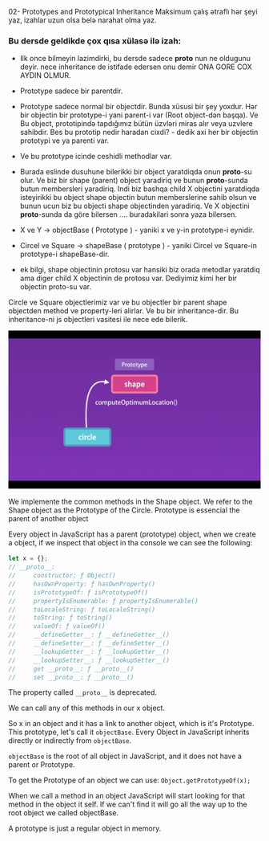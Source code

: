 02- Prototypes and Prototypical Inheritance
Maksimum çalış ətraflı hər şeyi yaz, izahlar uzun olsa belə narahat olma yaz.

### Bu dersde geldikde çox qısa xülasə ilə izah:
- Ilk once bilmeyin lazimdirki, bu dersde sadece __proto__ nun ne oldugunu deyir. nece inheritance de istifade edersen onu demir 
  ONA GORE COX AYDIN OLMUR.

- Prototype sadece bir parentdir.
- Prototype sadece normal bir objectdir. Bunda xüsusi bir şey yoxdur.
  Hər bir objectin bir prototype-i yani parent-i var (Root object-dən başqa).
  Ve Bu object, prototipində tapdığımız bütün üzvləri miras alır veya uzvlere sahibdir.
  Bes bu prototip nedir haradan cixdi? - dedik axi her bir objectin prototypi ve ya parenti var.
- Ve bu prototype icinde ceshidli methodlar var. 
- Burada eslinde dusuhune bilerikki bir object yaratdiqda onun __proto__-su olur.
  Ve biz bir shape (parent) object yaradiriq ve bunun __proto__-sunda butun membersleri yaradiriq. 
  Indi biz bashqa child X objectini yaratdiqda isteyirikki bu object shape objectin butun memberslerine 
  sahib olsun ve bunun ucun biz bu objecti shape objectinden yaradiriq. Ve X objectini __proto__-sunda da göre bilersen
  .... buradakilari sonra yaza bilersen.
- X ve Y -> objectBase ( Prototype ) - yaniki x ve y-in prototype-i eynidir.
- Circel ve Square -> shapeBase ( prototype ) - yaniki Circel ve Square-in prototype-i shapeBase-dir. 
  
- ek bilgi, shape objectinin protosu var hansiki biz orada metodlar yaratdiq ama diger child X objectinin de protosu var.
  Dediyimiz kimi her bir objectin proto-su var.

Circle ve Square objectlerimiz var ve bu objectler bir parent shape objectden method ve property-leri alirlar.
Ve bu bir inheritance-dir.
Bu inheritance-ni js objectleri vasitesi ile nece ede bilerik.

![Prototypical Inheritance](./images/02-01.png "Prototypical Inheritance")

We implemente the common methods in the Shape object. We refer to the Shape object as the Prototype of the Circle. Prototype is essencial the parent of another object

Every object in JavaScript has a parent (prototype) object, when we create a object, if we inspect that object in tha console we can see the following:

```javascript
let x = {};
// __proto__:
//     constructor: ƒ Object()
//     hasOwnProperty: ƒ hasOwnProperty()
//     isPrototypeOf: ƒ isPrototypeOf()
//     propertyIsEnumerable: ƒ propertyIsEnumerable()
//     toLocaleString: ƒ toLocaleString()
//     toString: ƒ toString()
//     valueOf: ƒ valueOf()
//     __defineGetter__: ƒ __defineGetter__()
//     __defineSetter__: ƒ __defineSetter__()
//     __lookupGetter__: ƒ __lookupGetter__()
//     __lookupSetter__: ƒ __lookupSetter__()
//     get __proto__: ƒ __proto__()
//     set __proto__: ƒ __proto__()
```

The property called `__proto__` is deprecated.

We can call any of this methods in our x object.

So x in an object and it has a link to another object, which is it's Prototype. This prototype, let's call it `objectBase`. Every Object in JavaScript inherits directly or indirectly from `objectBase`.

`objectBase` is the root of all object in JavaScript, and it does not have a parent or Prototype.

To get the Prototype of an object we can use: `Object.getPrototypeOf(x);`

When we call a method in an object JavaScript will start looking for that method in the object it self. If we can't find it will go all the way up to the root object we called objectBase.

A prototype is just a regular object in memory.

